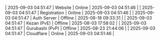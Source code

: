 | 2025-09-03 04:51:47 | Website | Online | 2025-09-03 04:51:46 |
| 2025-09-03 04:51:47 | Registration | Online | 2025-09-03 04:51:46 |
| 2025-09-03 04:51:47 | Auth Server | Offline | 2025-08-18 09:33:31 |
| 2025-09-03 04:51:47 | Kezan (PvE) | Offline | 2025-08-03 17:58:02 |
| 2025-09-03 04:51:47 | Gurubashi (PvP) | Offline | 2025-08-23 21:44:06 |
| 2025-09-03 04:51:47 | Cloudflare | Online | 2025-09-03 04:51:46 |
